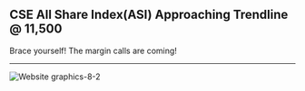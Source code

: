 ## CSE All Share Index(ASI) Approaching Trendline @ 11,500

Brace yourself! The margin calls are coming!

---

![Website graphics-8-2](https://github.com/stockpickslk/stockpickslk.github.io/assets/173802017/70d3c061-e1e9-4367-931b-abc90877c2b6)
